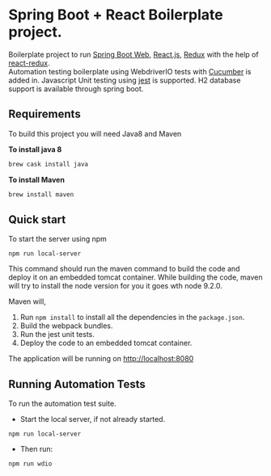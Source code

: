 Spring Boot + React Boilerplate project.
============

Boilerplate project to run [Spring Boot Web](https://spring.io/projects/spring-boot), [React.js](https://reactjs.org/), [Redux](https://redux.js.org/) with the help of [react-redux](https://redux.js.org/basics/usagewithreact).  
Automation testing boilerplate using WebdriverIO tests with [Cucumber](https://cucumber.io/) is added in.
Javascript Unit testing using [jest](https://jestjs.io/) is supported.
H2 database support is available through spring boot.

## Requirements

To build this project you will need Java8 and Maven

**To install java 8**
```bash
brew cask install java
```

**To install Maven**
```bash
brew install maven
```

## Quick start

To start the server using npm
 ```
 npm run local-server
 ```
This command should run the maven command to build the code and deploy it on an embedded tomcat container. While building the code, maven will try to install the node version for you it goes wth node 9.2.0. 

Maven will, 
1. Run `npm install` to install all the dependencies in the `package.json`.
2. Build the webpack bundles.
3. Run the jest unit tests.
4. Deploy the code to an embedded tomcat container.

The application will be running on <http://localhost:8080>

## Running Automation Tests

To run the automation test suite.

- Start the local server, if not already started.
```
npm run local-server
```

- Then run:
```
npm run wdio
```
